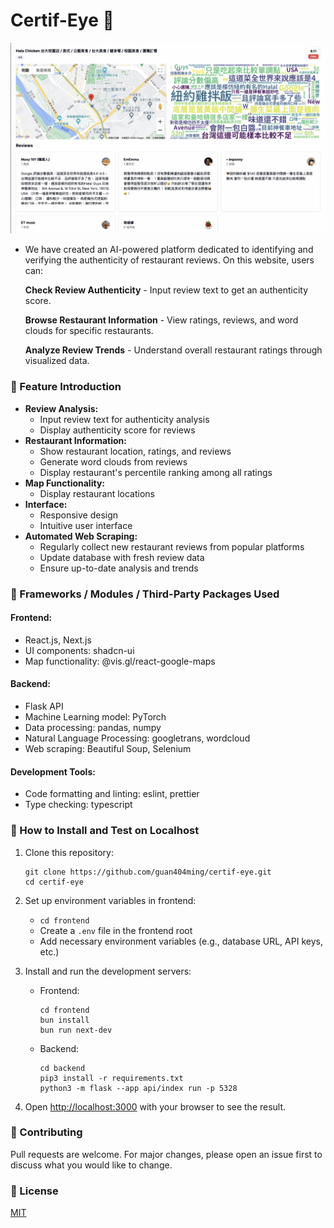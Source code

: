 # Certif-Eye 👀

<p align="center">
  <img width="1438" alt="Certif-Eye Logo" src="assets/screenshot.png">
</p>

- We have created an AI-powered platform dedicated to identifying and verifying the authenticity of restaurant reviews. On this website, users can:

  **Check Review Authenticity** - Input review text to get an authenticity score.

  **Browse Restaurant Information** - View ratings, reviews, and word clouds for specific restaurants.

  **Analyze Review Trends** - Understand overall restaurant ratings through visualized data.

### 👀 Feature Introduction

- **Review Analysis:**
    - Input review text for authenticity analysis
    - Display authenticity score for reviews
- **Restaurant Information:**
    - Show restaurant location, ratings, and reviews
    - Generate word clouds from reviews
    - Display restaurant's percentile ranking among all ratings
- **Map Functionality:**
    - Display restaurant locations
- **Interface:**
    - Responsive design
    - Intuitive user interface
- **Automated Web Scraping:**
    - Regularly collect new restaurant reviews from popular platforms
    - Update database with fresh review data
    - Ensure up-to-date analysis and trends

### 👀 Frameworks / Modules / Third-Party Packages Used

#### Frontend:
- React.js, Next.js
- UI components: shadcn-ui
- Map functionality: @vis.gl/react-google-maps

#### Backend:
- Flask API
- Machine Learning model: PyTorch
- Data processing: pandas, numpy
- Natural Language Processing: googletrans, wordcloud
- Web scraping: Beautiful Soup, Selenium

#### Development Tools:
- Code formatting and linting: eslint, prettier
- Type checking: typescript

### 👀 How to Install and Test on Localhost

1. Clone this repository:
   ```
   git clone https://github.com/guan404ming/certif-eye.git
   cd certif-eye
   ```

2. Set up environment variables in frontend:
   - `cd frontend`
   - Create a `.env` file in the frontend root
   - Add necessary environment variables (e.g., database URL, API keys, etc.)

3. Install and run the development servers:
   - Frontend:
     ```
     cd frontend
     bun install
     bun run next-dev
     ```
   - Backend:
     ```
     cd backend
     pip3 install -r requirements.txt
     python3 -m flask --app api/index run -p 5328
     ```

4. Open [http://localhost:3000](http://localhost:3000) with your browser to see the result.

### 👀 Contributing

Pull requests are welcome. For major changes, please open an issue first to discuss what you would like to change.

### 👀 License

[MIT](https://choosealicense.com/licenses/mit/)
